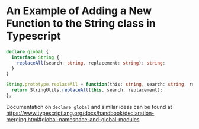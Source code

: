 # An Example of Adding a New Function to the String class in Typescript

```typescript
declare global {
  interface String {
    replaceAll(search: string, replacement: string): string;
  }
}

String.prototype.replaceAll = function(this: string, search: string, replacement: string): string {
  return StringUtils.replaceAll(this, search, replacement);
};
```

Documentation on `declare global` and similar ideas can be found at
https://www.typescriptlang.org/docs/handbook/declaration-merging.html#global-namespace-and-global-modules


